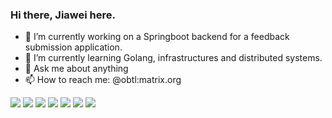 ### Hi there, Jiawei here.

- 🔭 I’m currently working on a Springboot backend for a feedback submission application.
- 🌱 I’m currently learning Golang, infrastructures and distributed systems.
- 💬 Ask me about anything
- 📫 How to reach me: @obtl:matrix.org

![](https://img.shields.io/badge/React-20232A?style=for-the-badge&logo=react&logoColor=61DAFB)
![](https://img.shields.io/badge/next.js-000000?style=for-the-badge&logo=next.js&logoColor=white)
![](https://img.shields.io/badge/Spring-6DB33F?style=for-the-badge&logo=spring&logoColor=white)
![](https://img.shields.io/badge/PostgreSQL-316192?style=for-the-badge&logo=postgresql&logoColor=white)
![](https://img.shields.io/badge/Linux-FCC624?style=for-the-badge&logo=linux&logoColor=black)
![](https://img.shields.io/badge/Ethereum-A6A9AA?style=for-the-badge&logo=ethereum&logoColor=white)
![](https://img.shields.io/badge/-Unreal%20Engine-313131?style=for-the-badge&logo=unreal-engine&logoColor=white)

<!-- 
![Top Langs](https://github-readme-stats.vercel.app/api/top-langs/?username=abc1929&layout=compact)
 -->

